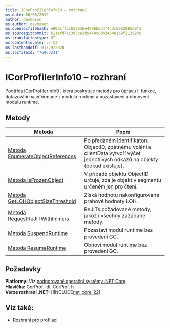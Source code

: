 ```yaml
---
title: ICorProfilerInfo10 – rozhraní
ms.date: 08/06/2019
author: davmason
ms.author: davmason
ms.openlocfilehash: e90a1ffbc037636e4296bbd4f4c3c5082885e9f3
ms.sourcegitcommit: b11efd71c3d5ce3d9449c8d4345481b9f21392c6
ms.translationtype: MT
ms.contentlocale: cs-CZ
ms.lasthandoff: 01/29/2020
ms.locfileid: "76863241"
---
```

# <a name="icorprofilerinfo10-interface"></a>ICorProfilerInfo10 – rozhraní

Podtřída [ICorProfilerInfo9](icorprofilerinfo9-interface.md) , která poskytuje metody pro úpravu Il funkce, dotazování na informace z modulu runtime a pozastavení a obnovení modulu runtime.

## <a name="methods"></a>Metody  

| Metoda|Popis|  
| ------------|-----------------|  
|[Metoda EnumerateObjectReferences](icorprofilerinfo10-enumerateobjectreferences-method.md)|Po předaném identifikátoru ObjectID, zpětnému volání a clientData vytvoří výčet jednotlivých odkazů na objekty (pokud existuje). |
|[Metoda IsFrozenObject](icorprofilerinfo10-isfrozenobject-method.md)|V případě objektu ObjectID určuje, zda je objekt v segmentu určeném jen pro čtení. |
|[Metoda GetLOHObjectSizeThreshold](icorprofilerinfo10-getlohobjectsizethreshold-method.md)|Získá hodnotu nakonfigurované prahové hodnoty LOH. |
|[Metoda RequestReJITWithInliners](icorprofilerinfo10-requestrejitwithinliners-method.md)| ReJITs požadované metody, jakož i všechny zažádané metody.  |
|[Metoda SuspendRuntime](icorprofilerinfo10-suspendruntime-method.md)| Pozastaví modul runtime bez provedení GC. |
|[Metoda ResumeRuntime](icorprofilerinfo10-resumeruntime-method.md)| Obnoví modul runtime bez provedení GC. |

## <a name="requirements"></a>Požadavky  
**Platformy:** Viz [podporované operační systémy .NET Core](../../../core/install/dependencies.md?tabs=netcore30&pivots=os-windows).  
**Hlavička:** CorProf. idl, CorProf. h  
**Verze rozhraní .NET:** [!INCLUDE[net_core_22](../../../../includes/net-core-30-md.md)] 

## <a name="see-also"></a>Viz také:

- [Rozhraní pro profilaci](profiling-interfaces.md)
